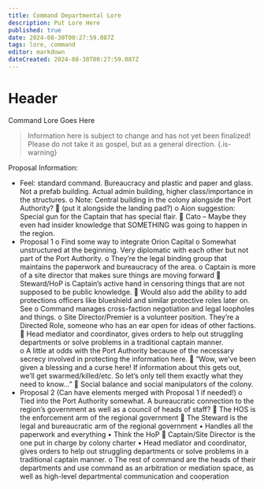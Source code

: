 ```yaml
---
title: Command Departmental Lore
description: Put Lore Here
published: true
date: 2024-08-30T00:27:59.087Z
tags: lore, command
editor: markdown
dateCreated: 2024-08-30T00:27:59.087Z
---
```


# Header
Command Lore Goes Here

> Information here is subject to change and has not yet been finalized! Please do not take it as gospel, but as a general direction.
{.is-warning}

Proposal Information:

-	Feel: standard command. Bureaucracy and plastic and paper and glass. Not a prefab building. Actual admin building, higher class/importance in the structures. 
o	Note: Central building in the colony alongside the Port Authority?
	(put it alongside the landing pad?)
o	Aion suggestion: Special gun for the Captain that has special flair. 
	Cato – Maybe they even had insider knowledge that SOMETHING was going to happen in the region. 
-	Proposal 1
o	Find some way to integrate Orion Capital
o	Somewhat unstructured at the beginning. Very diplomatic with each other but not part of the Port Authority. 
o	They’re the legal binding group that maintains the paperwork and bureaucracy of the area. 
o	Captain is more of a site director that makes sure things are moving forward
	Steward/HoP is Captain’s active hand in censoring things that are not supposed to be public knowledge. 
	Would also add the ability to add protections officers like blueshield and similar protective roles later on. See 
o	Command manages cross-faction negotiation and legal loopholes and things. 
o	Site Director/Premier is a volunteer position. They’re a Directed Role, someone who has an ear open for ideas of other factions.
	Head mediator and coordinator, gives orders to help out struggling departments or solve problems in a traditional captain manner.  
o	A little at odds with the Port Authority because of the necessary secrecy involved in protecting the information here. 
	“Wow, we’ve been given a blessing and a curse here! If information about this gets out, we’ll get swarmed/killed/etc. So let’s only tell them exactly what they need to know…”
	Social balance and social manipulators of the colony. 
-	Proposal 2 (Can have elements merged with Proposal 1 if needed!)
o	Tied into the Port Authority somewhat. A bureaucratic connection to the region’s government as well as a council of heads of staff? 
	The HOS is the enforcement arm of the regional government
	The Steward is the legal and bureaucratic arm of the regional government
•	Handles all the paperwork and everything
•	Think the HoP
	Captain/Site Director is the one put in charge by colony charter
•	Head mediator and coordinator, gives orders to help out struggling departments or solve problems in a traditional captain manner. 
o	The rest of command are the heads of their departments and use command as an arbitration or mediation space, as well as high-level departmental communication and cooperation
